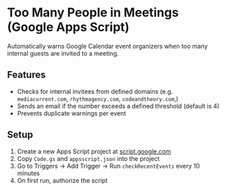 # Too Many People in Meetings (Google Apps Script)

Automatically warns Google Calendar event organizers when too many internal guests are invited to a meeting.

## Features
- Checks for internal invitees from defined domains (e.g. `mediacurrent.com`, `rhythmagency.com`,  `codeandtheory.com`,)
- Sends an email if the number exceeds a defined threshold (default is 4)
- Prevents duplicate warnings per event

## Setup
1. Create a new Apps Script project at [script.google.com](https://script.google.com)
2. Copy `Code.gs` and `appsscript.json` into the project
3. Go to Triggers → Add Trigger → Run `checkRecentEvents` every 10 minutes
4. On first run, authorize the script
